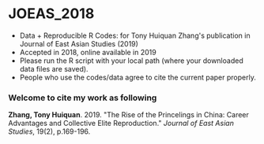 # JOEAS_2018

- Data + Reproducible R Codes: for Tony Huiquan Zhang's publication in Journal of East Asian Studies (2019) 
- Accepted in 2018, online available in 2019
- Please run the R script with your local path (where your downloaded data files are saved).
- People who use the codes/data agree to cite the current paper properly.

### Welcome to cite my work as following ###
**Zhang, Tony Huiquan**. 2019. "The Rise of the Princelings in China: Career Advantages and Collective Elite Reproduction." *Journal of East Asian Studies*, 19(2), p.169-196.
